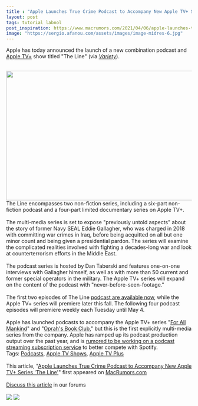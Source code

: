 ```yaml
---
title : "Apple Launches True Crime Podcast to Accompany New Apple TV+ Series 'The Line'"
layout: post
tags: tutorial labnol
post_inspiration: https://www.macrumors.com/2021/04/06/apple-launches-true-crime-podcast-series-the-line/
image: "https://sergio.afanou.com/assets/images/image-midres-6.jpg"
---
```


Apple has today announced the launch of a new combination podcast and <a href="https://www.macrumors.com/guide/apple-tv-plus/">Apple TV+</a> show titled "The Line" (via <em><a href="https://variety.com/2021/digital/news/apple-tv-plus-the-line-podcast-docu-series-1234944780/">Variety</a></em>).
<br/>

<br/>
<img src="https://images.macrumors.com/article-new/2021/04/Apple-TV-Plus-The-Line.png" alt="" width="626" height="352" class="aligncenter size-full wp-image-792656" />
<br/>
The Line encompasses two non-fiction series, including a six-part non-fiction podcast and a four-part limited documentary series on &zwnj;Apple TV+&zwnj;.
<br/>

<br/>
The multi-media series is set to expose "previously untold aspects" about the story of former Navy SEAL Eddie Gallagher, who was charged in 2018 with committing war crimes in Iraq, before being acquitted on all but one minor count and being given a presidential pardon. The series will examine the complicated realities involved with fighting a decades-long war and look at counterterrorism efforts in the Middle East.
<br/>

<br/>
The podcast series is hosted by Dan Taberski and features one-on-one interviews with Gallagher himself, as well as with more than 50 current and former special operators in the military. The &zwnj;Apple TV+&zwnj; series will expand on the content of the podcast with "never-before-seen-footage."
<br/>

<br/>
The first two episodes of The Line <a href="https://podcasts.apple.com/us/podcast/the-line/id1560743789">podcast are available now</a>, while the &zwnj;Apple TV+&zwnj; series will premiere later this fall. The following four podcast episodes will premiere weekly each Tuesday until May 4.
<br/>

<br/>
Apple has launched podcasts to accompany the &zwnj;Apple TV+&zwnj; series "<a href="https://www.macrumors.com/2021/02/15/for-all-mankind-podcast/">For All Mankind</a>" and "<a href="https://www.macrumors.com/2020/09/08/apple-launches-oprahs-book-club-podcast/">Oprah's Book Club</a>," but this is the first explicitly multi-media series from the company. Apple has ramped up its podcast production output over the past year, and is <a href="https://www.macrumors.com/2021/01/15/apple-podcast-subscription-service/">rumored to be working on a podcast streaming subscription service</a> to better compete with Spotify.<div class="linkback">Tags: <a href="https://www.macrumors.com/guide/podcasts/">Podcasts</a>, <a href="https://www.macrumors.com/guide/apple-tv-shows/">Apple TV Shows</a>, <a href="https://www.macrumors.com/guide/apple-tv-plus/">Apple TV Plus</a></div><br/>This article, &quot;<a href="https://www.macrumors.com/2021/04/06/apple-launches-true-crime-podcast-series-the-line/">Apple Launches True Crime Podcast to Accompany New Apple TV+ Series &#039;The Line&#039;</a>&quot; first appeared on <a href="https://www.macrumors.com">MacRumors.com</a><br/><br/><a href="https://forums.macrumors.com/threads/apple-launches-true-crime-podcast-to-accompany-new-apple-tv-series-the-line.2290796/">Discuss this article</a> in our forums<br/><br/><div class="feedflare">
<a href="http://feeds.macrumors.com/~ff/MacRumors-All?a=p5HXlXEi9Ng:tL81mFUMf7U:6W8y8wAjSf4"><img src="http://feeds.feedburner.com/~ff/MacRumors-All?d=6W8y8wAjSf4" border="0"></img></a> <a href="http://feeds.macrumors.com/~ff/MacRumors-All?a=p5HXlXEi9Ng:tL81mFUMf7U:qj6IDK7rITs"><img src="http://feeds.feedburner.com/~ff/MacRumors-All?d=qj6IDK7rITs" border="0"></img></a>
</div><img src="http://feeds.feedburner.com/~r/MacRumors-All/~4/p5HXlXEi9Ng" height="1" width="1" alt=""/>